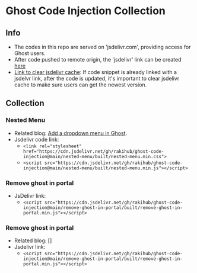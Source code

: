 # Ghost Code Injection Collection

## Info
+ The codes in this repo are served on 'jsdelivr.com', providing access for Ghost users.
+ After code pushed to remote origin, the 'jsdelivr' link can be created [here](https://www.jsdelivr.com/github)
+ [Link to clear jsdelivr cache](https://www.jsdelivr.com/tools/purge): If code snippet is already linked with a jsdelvr link, after the code is updated, it's important to clear jsdelivr cache to make sure users can get the newest version.

## Collection
### Nested Menu
+ Related blog: [Add a dropdown menu in Ghost](https://blog.rakihub.com/the-easiest-way-to-add-a-dropdown-menu-in-ghost/).
+ Jsdelivr code link:
  + `<link rel="stylesheet" href="https://cdn.jsdelivr.net/gh/rakihub/ghost-code-injection@main/nested-menu/built/nested-menu.min.css">`
  + `<script src="https://cdn.jsdelivr.net/gh/rakihub/ghost-code-injection@main/nested-menu/built/nested-menu.min.js"></script>`

### Remove ghost in portal
+ JsDelivr link:
  + `<script src="https://cdn.jsdelivr.net/gh/rakihub/ghost-code-injection@main/remove-ghost-in-portal/built/remove-ghost-in-portal.min.js"></script>`


### Remove ghost in portal
+ Related blog: []
+ Jsdelivr link:
  + `<script src="https://cdn.jsdelivr.net/gh/rakihub/ghost-code-injection@main/remove-ghost-in-portal/built/remove-ghost-in-portal.min.js"></script>`
